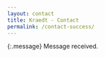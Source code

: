 ```yaml
---
layout: contact
title: Kraedt - Contact
permalink: /contact-success/
---
```


{:.message}
Message received.